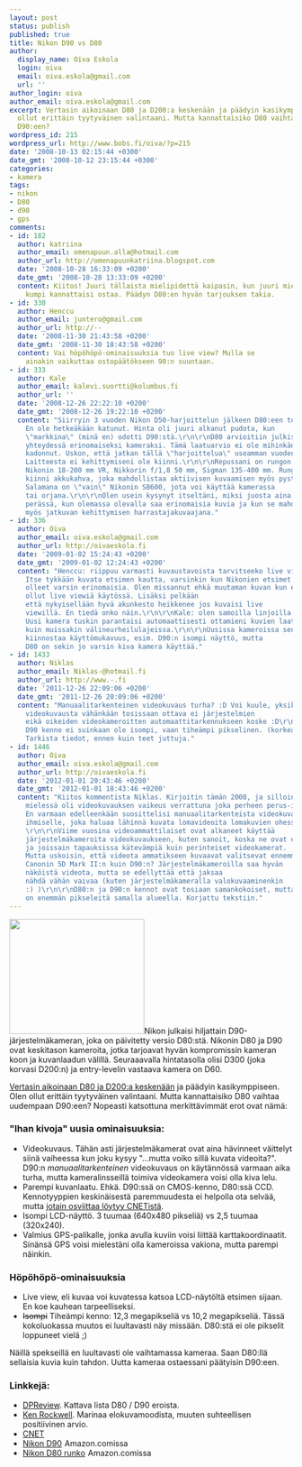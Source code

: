 ```yaml
---
layout: post
status: publish
published: true
title: Nikon D90 vs D80
author:
  display_name: Oiva Eskola
  login: oiva
  email: oiva.eskola@gmail.com
  url: ''
author_login: oiva
author_email: oiva.eskola@gmail.com
excerpt: Vertasin aikoinaan D80 ja D200:a keskenään ja päädyin kasikymppiseen. Olen
  ollut erittäin tyytyväinen valintaani. Mutta kannattaisiko D80 vaihtaa uudempaan
  D90:een?
wordpress_id: 215
wordpress_url: http://www.bobs.fi/oiva/?p=215
date: '2008-10-13 02:15:44 +0300'
date_gmt: '2008-10-12 23:15:44 +0300'
categories:
- kamera
tags:
- nikon
- D80
- d90
- gps
comments:
- id: 182
  author: katriina
  author_email: omenapuun.alla@hotmail.com
  author_url: http://omenapuunkatriina.blogspot.com
  date: '2008-10-28 16:33:09 +0200'
  date_gmt: '2008-10-28 13:33:09 +0200'
  content: Kiitos! Juuri tällaista mielipidettä kaipasin, kun juuri mietin,
    kumpi kannattaisi ostaa. Päädyn D80:en hyvän tarjouksen takia.
- id: 330
  author: Henccu
  author_email: juntero@gmail.com
  author_url: http://--
  date: '2008-11-30 21:43:58 +0200'
  date_gmt: '2008-11-30 18:43:58 +0200'
  content: Vai höpöhöpö-ominaisuuksia tuo live view? Mulla se
    ainakin vaikuttaa ostopäätökseen 90:n suuntaan.
- id: 333
  author: Kale
  author_email: kalevi.suortti@kolumbus.fi
  author_url: ''
  date: '2008-12-26 22:22:10 +0200'
  date_gmt: '2008-12-26 19:22:10 +0200'
  content: "Siirryin 3 vuoden Nikon D50-harjoittelun jälkeen D80:een toukokuussa-08.
    En ole hetkeäkään katunut. Hinta oli juuri alkanut pudota, kun
    \"markkina\" (minä en) odotti D90:stä.\r\n\r\nD80 arvioitiin julkistuksensa
    yhteydessä erinomaiseksi kameraksi. Tämä laatuarvio ei ole mihinkän
    kadonnut. Uskon, että jatkan tällä \"harjoittelua\" useamman vuoden.
    Laitteesta ei kehittymiseni ole kiinni.\r\n\r\nRepussani on rungon lisäksi
    Nikonin 18-200 mm VR, Nikkorin f/1,8 50 mm, Sigman 135-400 mm. Rungossa on
    kiinni akkukahva, joka mahdollistaa aktiivisen kuvaamisen myös pystyllä.
    Salamana on \"vain\" Nikonin SB600, jota voi käyttää kamerassa
    tai orjana.\r\n\r\nOlen usein kysynyt itseltäni, miksi juosta aina \"uusimman\"
    perässä, kun olemassa olevalla saa erinomaisia kuvia ja kun se mahdollistaa
    myös jatkuvan kehittymisen harrastajakuvaajana."
- id: 336
  author: Oiva
  author_email: oiva.eskola@gmail.com
  author_url: http://oivaeskola.fi
  date: '2009-01-02 15:24:43 +0200'
  date_gmt: '2009-01-02 12:24:43 +0200'
  content: "Henccu: riippuu varmasti kuvaustavoista tarvitseeko live viewiä.
    Itse tykkään kuvata etsimen kautta, varsinkin kun Nikonien etsimet ovat
    olleet varsin erinomaisia. Olen missannut ehkä muutaman kuvan kun ei ole
    ollut live viewiä käytössä. Lisäksi pelkään
    että nykyisellään hyvä akunkesto heikkenee jos kuvaisi live
    viewillä. En tiedä onko näin.\r\n\r\nKale: olen samoilla linjoilla.
    Uusi kamera tuskin parantaisi automaattisesti ottamieni kuvien laatua. Sama juttu
    kuin muissakin välineurheilulajeissa.\r\n\r\nUusissa kameroissa sen sijaan
    kiinnostaa käyttömukavuus, esim. D90:n isompi näyttö, mutta
    D80 on sekin jo varsin kiva kamera käyttää."
- id: 1433
  author: Niklas
  author_email: Niklas-@hotmail.fi
  author_url: http://www.-.fi
  date: '2011-12-26 22:09:06 +0200'
  date_gmt: '2011-12-26 20:09:06 +0200'
  content: "Manuaalitarkenteinen videokuvaus turha? :D Voi kuule, yksikään
    videokuvausta vähänkään tosissaan ottava ei järjestelmien
    eikä oikeiden videokameroitten automaattitarkennukseen koske :D\r\nLisäksi
    D90 kenno ei suinkaan ole isompi, vaan tiheämpi pikselinen. (korkeampi resoluutioinen).
    Tarkista tiedot, ennen kuin teet juttuja."
- id: 1446
  author: Oiva
  author_email: oiva.eskola@gmail.com
  author_url: http://oivaeskola.fi
  date: '2012-01-01 20:43:46 +0200'
  date_gmt: '2012-01-01 18:43:46 +0200'
  content: "Kiitos kommentista Niklas. Kirjoitin tämän 2008, ja silloin
    mielessä oli videokuvauksen vaikeus verrattuna joka perheen perus-ixukseen.
    En varmaan edelleenkään suosittelisi manuaalitarkenteista videokuvausta
    ihmiselle, joka haluaa lähinnä kuvata lomavideoita lomakuvien ohessa.
    \r\n\r\nViime vuosina videoammattilaiset ovat alkaneet käyttää
    järjestelmäkameroita videokuvaukseen, kuten sanoit, koska ne ovat edullisempia
    ja joissain tapauksissa kätevämpiä kuin perinteiset videokamerat.
    Mutta uskoisin, että videota ammatikseen kuvaavat valitsevat ennemmin esimerkiksi
    Canonin 5D Mark II:n kuin D90:n? Järjestelmäkameroilla saa hyvän
    näköistä videota, mutta se edellyttää että jaksaa
    nähdä vähän vaivaa (kuten järjestelmäkameralla valokuvaaminenkin
    :) )\r\n\r\nD80:n ja D90:n kennot ovat tosiaan samankokoiset, mutta D90:ssä
    on enemmän pikseleitä samalla alueella. Korjattu tekstiin."
---
```

<p><a href="http://www.flickr.com/photos/buglugs/2891387638/"><img class="alignleft" title="Nikon D90" src="https://farm4.static.flickr.com/3166/2891387638_f28a31db24_m.jpg" alt="" width="240" height="204" /></a>Nikon julkaisi hiljattain D90-järjestelmäkameran, joka on päivitetty versio D80:stä. Nikonin D80 ja D90 ovat keskitason kameroita, jotka tarjoavat hyvän kompromissin kameran koon ja kuvanlaadun välillä. Seuraaavalla hintatasolla olisi D300 (joka korvasi D200:n) ja entry-levelin vastaava kamera on D60.</p>
<p><a title="Mikä digijärkkäri? Nikon D80 vs. D200" href="http://oivaeskola.fi/2007/12/10/mika-digijarkkari-nikon-d80-vs-d200">Vertasin aikoinaan D80 ja D200:a keskenään</a> ja päädyin kasikymppiseen. Olen ollut erittäin tyytyväinen valintaani. Mutta kannattaisiko D80 vaihtaa uudempaan D90:een? Nopeasti katsottuna merkittävimmät erot ovat nämä:<a id="more"></a><a id="more-215"></a></p>
<h3>"Ihan kivoja" uusia ominaisuuksia:</h3>
<ul>
<li>Videokuvaus. Tähän asti järjestelmäkamerat ovat aina hävinneet väittelyt siinä vaiheessa kun joku kysyy "...mutta voiko sillä kuvata videoita?". D90:n <em>manuaalitarkenteinen</em> videokuvaus on käytännössä varmaan aika turha, mutta kameralinsseillä toimiva videokamera voisi olla kiva lelu.</li>
<li>Parempi kuvanlaatu. Ehkä. D90:ssä on CMOS-kenno, D80:ssä CCD. Kennotyyppien keskinäisestä paremmuudesta ei helpolla ota selvää, mutta <a title="New CMOS sensors catching on in cameras" href="http://news.cnet.com/8301-13580_3-9860021-39.html">jotain osviittaa löytyy CNETistä</a>.</li>
<li>Isompi LCD-näyttö. 3 tuumaa (640x480 pikseliä) vs 2,5 tuumaa (320x240).</li>
<li>Valmius GPS-palikalle, jonka avulla kuviin voisi liittää karttakoordinaatit. Sinänsä GPS voisi mielestäni olla kameroissa vakiona, mutta parempi näinkin.</li>
</ul>
<h3>Höpöhöpö-ominaisuuksia</h3>
<ul>
<li>Live view, eli kuvaa voi kuvatessa katsoa LCD-näytöltä etsimen sijaan. En koe kauhean tarpeelliseksi.</li>
<li><del>Isompi</del>&nbsp;Tiheämpi kenno: 12,3 megapikseliä vs 10,2 megapikseliä. Tässä kokoluokassa muutos ei luultavasti näy missään. D80:stä ei ole pikselit loppuneet vielä ;)</li>
</ul>
<p>Näillä spekseillä en luultavasti ole vaihtamassa kameraa. Saan D80:llä sellaisia kuvia kuin tahdon. Uutta kameraa ostaessani päätyisin D90:een.</p>
<h3>Linkkejä:</h3>
<ul>
<li><a title="dpreview: Nikon D90 hands-on preview" href="http://www.dpreview.com/previews/nikond90/">DPReview</a>. Kattava lista D80 / D90 eroista.</li>
<li><a href="http://www.kenrockwell.com/nikon/d90.htm">Ken Rockwell</a>. Marinaa elokuvamoodista, muuten suhteellisen positiivinen arvio.</li>
<li><a title="CNET: Nikon D90 at long last" href="http://news.cnet.com/8301-17938_105-10026094-1.html">CNET</a></li>
<li><a href="http://www.amazon.com/gp/product/B001ENOZY4?ie=UTF8&amp;tag=bobsfi-20&amp;linkCode=as2&amp;camp=1789&amp;creative=9325&amp;creativeASIN=B001ENOZY4">Nikon D90</a><img style="border: none !important; margin: 0px !important;" src="https://www.assoc-amazon.com/e/ir?t=bobsfi-20&amp;l=as2&amp;o=1&amp;a=B001ENOZY4" alt="" width="1" height="1" border="0" /> Amazon.comissa</li>
<li><a href="http://www.amazon.com/gp/product/B000HGMX5M?ie=UTF8&amp;tag=bobsfi-20&amp;linkCode=as2&amp;camp=1789&amp;creative=9325&amp;creativeASIN=B000HGMX5M">Nikon D80 runko</a><img style="border: none !important; margin: 0px !important;" src="https://www.assoc-amazon.com/e/ir?t=bobsfi-20&amp;l=as2&amp;o=1&amp;a=B000HGMX5M" alt="" width="1" height="1" border="0" /> Amazon.comissa</li>
</ul>
